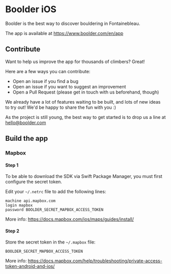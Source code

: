 # Boolder iOS

Boolder is the best way to discover bouldering in Fontainebleau.

The app is available at https://www.boolder.com/en/app

## Contribute

Want to help us improve the app for thousands of climbers? Great!

Here are a few ways you can contribute:
- Open an issue if you find a bug
- Open an issue if you want to suggest an improvement
- Open a Pull Request (please get in touch with us beforehand, though)

We already have a lot of features waiting to be built, and lots of new ideas to try out!
We'd be happy to share the fun with you :)

As the project is still young, the best way to get started is to drop us a line at hello@boolder.com


## Build the app

### Mapbox

#### Step 1

To be able to download the SDK via Swift Package Manager, you must first configure the secret token.

Edit your `~/.netrc` file to add the following lines:

```
machine api.mapbox.com
login mapbox
password BOOLDER_SECRET_MAPBOX_ACCESS_TOKEN
```

More info: https://docs.mapbox.com/ios/maps/guides/install/

#### Step 2

Store the secret token in the `~/.mapbox` file:

```
BOOLDER_SECRET_MAPBOX_ACCESS_TOKEN
```

More info: https://docs.mapbox.com/help/troubleshooting/private-access-token-android-and-ios/

